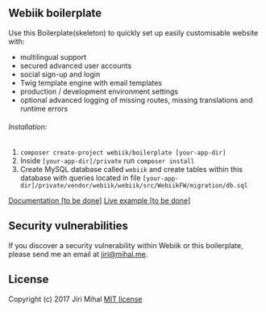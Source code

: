 ## Webiik boilerplate
Use this Boilerplate(skeleton) to quickly set up easily customisable website with:

- multilingual support
- secured advanced user accounts
- social sign-up and login
- Twig template engine with email templates
- production / development environment settings
- optional advanced logging of missing routes, missing translations and runtime errors

###### Installation:
1. `composer create-project webiik/boilerplate [your-app-dir]`
2. Inside `[your-app-dir]/private` run `composer install`
3. Create MySQL database called `webiik` and create tables within this database with queries located in file `[your-app-dir]/private/vendor/webiik/webiik/src/WebiikFW/migration/db.sql`

[Documentation [to be done]]()
[Live example [to be done]]()

## Security vulnerabilities
If you discover a security vulnerability within Webiik or this boilerplate, please send me an email at jiri@mihal.me.

## License
Copyright (c) 2017 Jiri Mihal
[MIT license](http://opensource.org/licenses/MIT)